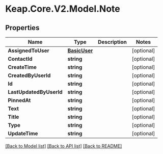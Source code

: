 # Keap.Core.V2.Model.Note

## Properties

Name | Type | Description | Notes
------------ | ------------- | ------------- | -------------
**AssignedToUser** | [**BasicUser**](BasicUser.md) |  | [optional] 
**ContactId** | **string** |  | [optional] 
**CreateTime** | **string** |  | [optional] 
**CreatedByUserId** | **string** |  | [optional] 
**Id** | **string** |  | [optional] 
**LastUpdatedByUserId** | **string** |  | [optional] 
**PinnedAt** | **string** |  | [optional] 
**Text** | **string** |  | [optional] 
**Title** | **string** |  | [optional] 
**Type** | **string** |  | [optional] 
**UpdateTime** | **string** |  | [optional] 

[[Back to Model list]](../README.md#documentation-for-models) [[Back to API list]](../README.md#documentation-for-api-endpoints) [[Back to README]](../README.md)

